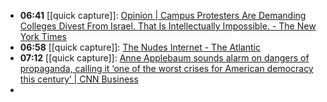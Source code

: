 - **06:41** [[quick capture]]:  [Opinion | Campus Protesters Are Demanding Colleges Divest From Israel. That Is Intellectually Impossible. - The New York Times](https://www.nytimes.com/2024/05/09/opinion/divest-campus-protest-israel.html)
- **06:58** [[quick capture]]:  [The Nudes Internet - The Atlantic](https://www.theatlantic.com/ideas/archive/2024/05/nudes-internet-social-media/678323/)
- **07:12** [[quick capture]]:  [Anne Applebaum sounds alarm on dangers of propaganda, calling it ‘one of the worst crises for American democracy this century’ | CNN Business](https://amp.cnn.com/cnn/2024/05/07/media/journalist-dangers-of-propaganda-reliable-sources)
-